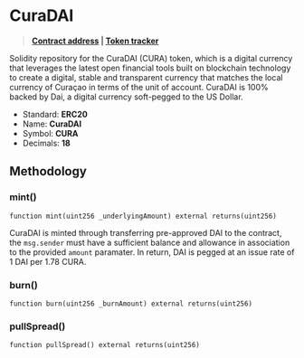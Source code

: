 # CuraDAI 
> **[Contract address](https://etherscan.io/address/0x0a4b2d4b48a63088e0897a3f147ba37f81a27722) | [Token tracker](https://etherscan.io/token/0x0a4b2d4b48a63088e0897a3f147ba37f81a27722)**

Solidity repository for the CuraDAI (CURA) token, which is a digital currency that leverages the latest open financial tools built on blockchain technology to create a digital, stable and transparent currency that matches the local currency of Curaçao in terms of the unit of account. CuraDAI is 100% backed by Dai, a digital currency soft-pegged to the US Dollar.

* Standard: **ERC20**
* Name: **CuraDAI**
* Symbol: **CURA**
* Decimals: **18**

## Methodology

### mint()
``` 
function mint(uint256 _underlyingAmount) external returns(uint256)
```
CuraDAI is minted through transferring pre-approved DAI to the contract, the `msg.sender` must have a sufficient balance and allowance in association to the provided `amount` paramater. In return, DAI is pegged at an issue rate of 1 DAI per 1.78 CURA.

### burn()
```
function burn(uint256 _burnAmount) external returns(uint256) 
```

### pullSpread()
```
function pullSpread() external returns(uint256) 
```


